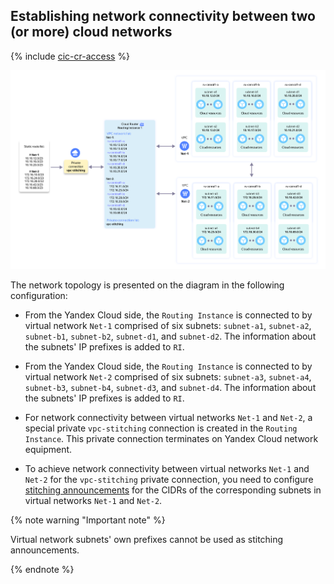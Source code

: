 ## Establishing network connectivity between two (or more) cloud networks

{% include [cic-cr-access](../../_includes/interconnect/cic-cr-access.md) %}

![ri-topology-6](../../_assets/cloud-router/ri-topology-6.svg)

The network topology is presented on the diagram in the following configuration:

* From the Yandex Cloud side, the `Routing Instance` is connected to by virtual network `Net-1` comprised of six subnets: `subnet-a1`, `subnet-a2`, `subnet-b1`, `subnet-b2`, `subnet-d1`, and `subnet-d2`. The information about the subnets' IP prefixes is added to `RI`.

* From the Yandex Cloud side, the `Routing Instance` is connected to by virtual network `Net-2` comprised of six subnets: `subnet-a3`, `subnet-a4`, `subnet-b3`, `subnet-b4`, `subnet-d3`, and `subnet-d4`. The information about the subnets' IP prefixes is added to `RI`.

* For network connectivity between virtual networks `Net-1` and `Net-2`, a special private `vpc-stitching` connection is created in the `Routing Instance`. This private connection terminates on Yandex Cloud network equipment.

* To achieve network connectivity between virtual networks `Net-1` and `Net-2` for the `vpc-stitching` private connection, you need to configure [stitching announcements](../concepts/vpc-stitching.md) for the CIDRs of the corresponding subnets in virtual networks `Net-1` and `Net-2`.

{% note warning "Important note" %}

Virtual network subnets' own prefixes cannot be used as stitching announcements.

{% endnote %}

